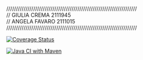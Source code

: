 ////////////////////////////////////////////////////////////////////  
// GIULIA CREMA 2111945  
// ANGELA FAVARO 2111015  
////////////////////////////////////////////////////////////////////

[![Coverage Status](https://coveralls.io/repos/github/giuliacremaa/prova-roman-number/badge.svg?branch=develop)](https://coveralls.io/github/giuliacremaa/prova-roman-number?branch=develop)

[![Java CI with Maven](https://github.com/giuliacremaa/prova-roman-number/actions/workflows/build.yml/badge.svg)](https://github.com/giuliacremaa/prova-roman-number/actions/workflows/build.yml)